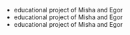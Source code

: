 - educational project of Misha and Egor
- educational project of Misha and Egor
- educational project of Misha and Egor
